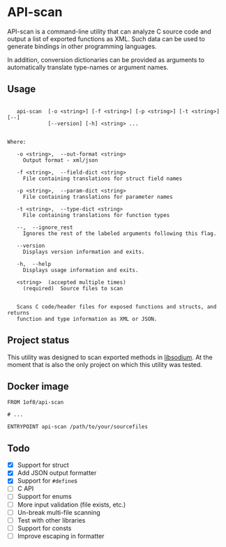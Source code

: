 # API-scan

API-scan is a command-line utility that can analyze C source code and output a list of exported functions as XML. Such 
data can be used to generate bindings in other programming languages.

In addition, conversion dictionaries can be provided as arguments to automatically translate type-names or argument 
names.

## Usage

```

   api-scan  [-o <string>] [-f <string>] [-p <string>] [-t <string>] [--]
             [--version] [-h] <string> ...


Where:

   -o <string>,  --out-format <string>
     Output format - xml/json

   -f <string>,  --field-dict <string>
     File containing translations for struct field names

   -p <string>,  --param-dict <string>
     File containing translations for parameter names

   -t <string>,  --type-dict <string>
     File containing translations for function types

   --,  --ignore_rest
     Ignores the rest of the labeled arguments following this flag.

   --version
     Displays version information and exits.

   -h,  --help
     Displays usage information and exits.

   <string>  (accepted multiple times)
     (required)  Source files to scan


   Scans C code/header files for exposed functions and structs, and returns
   function and type information as XML or JSON.

```

## Project status

This utility was designed to scan exported methods in [libsodium](https://github.com/jedisct1/libsodium). At the 
moment that is also the only project on which this utility was tested.

## Docker image

```docker
FROM 1of0/api-scan

# ...

ENTRYPOINT api-scan /path/to/your/sourcefiles
``` 

## Todo

- [x] Support for struct
- [x] Add JSON output formatter
- [x] Support for `#define`s
- [ ] C API
- [ ] Support for enums
- [ ] More input validation (file exists, etc.)
- [ ] Un-break multi-file scanning
- [ ] Test with other libraries
- [ ] Support for consts
- [ ] Improve escaping in formatter
